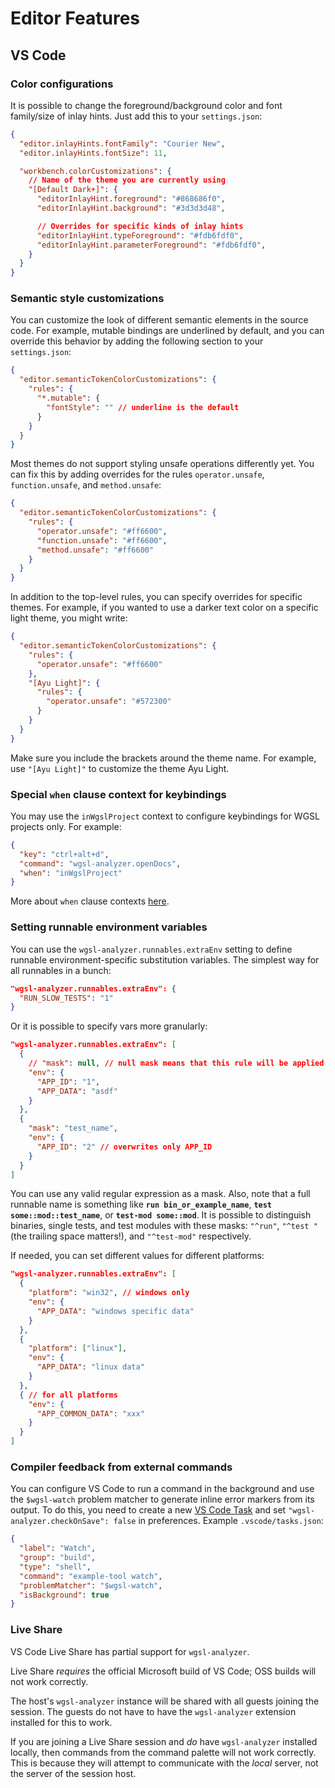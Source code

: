 # Editor Features

## VS Code

### Color configurations

It is possible to change the foreground/background color and font family/size of inlay hints.
Just add this to your `settings.json`:

```json
{
  "editor.inlayHints.fontFamily": "Courier New",
  "editor.inlayHints.fontSize": 11,

  "workbench.colorCustomizations": {
    // Name of the theme you are currently using
    "[Default Dark+]": {
      "editorInlayHint.foreground": "#868686f0",
      "editorInlayHint.background": "#3d3d3d48",

      // Overrides for specific kinds of inlay hints
      "editorInlayHint.typeForeground": "#fdb6fdf0",
      "editorInlayHint.parameterForeground": "#fdb6fdf0",
    }
  }
}
```

### Semantic style customizations

You can customize the look of different semantic elements in the source code.
For example, mutable bindings are underlined by default, and you can override this behavior by adding the following section to your `settings.json`:

```json
{
  "editor.semanticTokenColorCustomizations": {
    "rules": {
      "*.mutable": {
        "fontStyle": "" // underline is the default
      }
    }
  }
}
```

Most themes do not support styling unsafe operations differently yet.
You can fix this by adding overrides for the rules `operator.unsafe`, `function.unsafe`, and `method.unsafe`:

```json
{
  "editor.semanticTokenColorCustomizations": {
    "rules": {
      "operator.unsafe": "#ff6600",
      "function.unsafe": "#ff6600",
      "method.unsafe": "#ff6600"
    }
  }
}
```

In addition to the top-level rules, you can specify overrides for specific themes.
For example, if you wanted to use a darker text color on a specific light theme, you might write:

```json
{
  "editor.semanticTokenColorCustomizations": {
    "rules": {
      "operator.unsafe": "#ff6600"
    },
    "[Ayu Light]": {
      "rules": {
        "operator.unsafe": "#572300"
      }
    }
  }
}
```

Make sure you include the brackets around the theme name.
For example, use `"[Ayu Light]"` to customize the theme Ayu Light.

### Special `when` clause context for keybindings

You may use the `inWgslProject` context to configure keybindings for WGSL projects only.
For example:

```json
{
  "key": "ctrl+alt+d",
  "command": "wgsl-analyzer.openDocs",
  "when": "inWgslProject"
}
```

More about `when` clause contexts [here](https://code.visualstudio.com/docs/getstarted/keybindings#_when-clause-contexts).

### Setting runnable environment variables

You can use the `wgsl-analyzer.runnables.extraEnv` setting to define runnable environment-specific substitution variables.
The simplest way for all runnables in a bunch:

```json
"wgsl-analyzer.runnables.extraEnv": {
  "RUN_SLOW_TESTS": "1"
}
```

Or it is possible to specify vars more granularly:

```json
"wgsl-analyzer.runnables.extraEnv": [
  {
    // "mask": null, // null mask means that this rule will be applied for all runnables
    "env": {
      "APP_ID": "1",
      "APP_DATA": "asdf"
    }
  },
  {
    "mask": "test_name",
    "env": {
      "APP_ID": "2" // overwrites only APP_ID
    }
  }
]
```

You can use any valid regular expression as a mask.
Also, note that a full runnable name is something like **`run bin_or_example_name`**, **`test some::mod::test_name`**, or **`test-mod some::mod`**.
It is possible to distinguish binaries, single tests, and test modules with these masks: `"^run"`, `"^test "` (the trailing space matters!), and `"^test-mod"` respectively.

If needed, you can set different values for different platforms:

```json
"wgsl-analyzer.runnables.extraEnv": [
  {
    "platform": "win32", // windows only
    "env": {
      "APP_DATA": "windows specific data"
    }
  },
  {
    "platform": ["linux"],
    "env": {
      "APP_DATA": "linux data"
    }
  },
  { // for all platforms
    "env": {
      "APP_COMMON_DATA": "xxx"
    }
  }
]
```

### Compiler feedback from external commands

You can configure VS Code to run a command in the background and use the `$wgsl-watch` problem matcher to generate inline error markers from its output.
To do this, you need to create a new [VS Code Task](https://code.visualstudio.com/docs/editor/tasks) and set `"wgsl-analyzer.checkOnSave": false` in preferences.
Example `.vscode/tasks.json`:

```json
{
  "label": "Watch",
  "group": "build",
  "type": "shell",
  "command": "example-tool watch",
  "problemMatcher": "$wgsl-watch",
  "isBackground": true
}
```

### Live Share

VS Code Live Share has partial support for `wgsl-analyzer`.

Live Share *requires* the official Microsoft build of VS Code; OSS builds will not work correctly.

The host's `wgsl-analyzer` instance will be shared with all guests joining the session.
The guests do not have to have the `wgsl-analyzer` extension installed for this to work.

If you are joining a Live Share session and *do* have `wgsl-analyzer` installed locally, then commands from the command palette will not work correctly.
This is because they will attempt to communicate with the *local* server, not the server of the session host.
